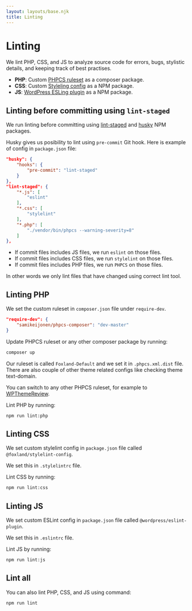 ```yaml
---
layout: layouts/base.njk
title: Linting
---
```

# Linting

We lint PHP, CSS, and JS to analyze source code for errors, bugs, stylistic details, and keeping track of best practises.

* **PHP**: Custom [PHPCS ruleset](https://github.com/samikeijonen/phpcs-composer) as a composer package.
* **CSS**: Custom [Styleling config](https://github.com/samikeijonen/stylelint-config) as a NPM package.
* **JS**: [WordPress ESLing plugin](https://www.npmjs.com/package/@wordpress/eslint-plugin) as a NPM package.

## Linting before committing using `lint-staged`

We run linting before committing using [lint-staged](https://github.com/okonet/lint-staged) and [husky](https://github.com/typicode/husky) NPM packages.

Husky gives us posibility to lint using `pre-commit` Git hook. Here is example of config in `package.json` file:

```json
"husky": {
	"hooks": {
		"pre-commit": "lint-staged"
	}
},
"lint-staged": {
	"*.js": [
		"eslint"
	],
	"*.css": [
		"stylelint"
	],
	"*.php": [
		"./vendor/bin/phpcs --warning-severity=8"
	]
},
```

* If commit files includes JS files, we run `eslint` on those files.
* If commit files includes CSS files, we run `stylelint` on those files.
* If commit files includes PHP files, we run `PHPCS` on those files.

In other words we only lint files that have changed using correct lint tool.

## Linting PHP

We set the custom ruleset in `composer.json` file under `require-dev`. 

```json
"require-dev": {
	"samikeijonen/phpcs-composer": "dev-master"
}
```

Update PHPCS ruleset or any other composer package by running:

```bash
composer up
```

Our ruleset is called `Foxland-Default` and we set it in `.phpcs.xml.dist` file. There are also couple of other theme related configs like checking theme text-domain.

You can switch to any other PHPCS ruleset, for example to [WPThemeReview](https://github.com/WPTRT/WPThemeReview).

Lint PHP by running:

```bash
npm run lint:php
```

## Linting CSS

We set custom stylelint config in `package.json` file called `@foxland/stylelint-config`. 

We set this in `.stylelintrc` file.

Lint CSS by running:

```bash
npm run lint:css
```

## Linting JS

We set custom ESLint config in `package.json` file called `@wordpress/eslint-plugin`.

We set this in `.eslintrc` file.

Lint JS by running:

```bash
npm run lint:js
```

## Lint all

You can also lint PHP, CSS, and JS using command:

```bash
npm run lint
```
